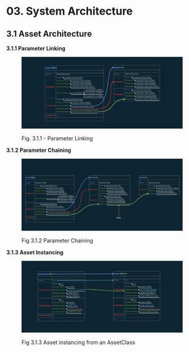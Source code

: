 # 03. System Architecture

## 3.1 Asset Architecture

&#x20;  **3.1.1 Parameter Linking**

<figure><img src=".gitbook/assets/system_architecture_01.png" alt=""><figcaption><p>Fig. 3.1.1 - Parameter Linking</p></figcaption></figure>

&#x20;  **3.1.2 Parameter Chaining**

<figure><img src=".gitbook/assets/system_architecture_02.png" alt=""><figcaption><p>Fig 3.1.2 Parameter Chaining</p></figcaption></figure>

&#x20;  **3.1.3 Asset Instancing**

<figure><img src=".gitbook/assets/system_architecture_03.png" alt=""><figcaption><p>Fig 3.1.3 Asset instancing from an AssetClass</p></figcaption></figure>
